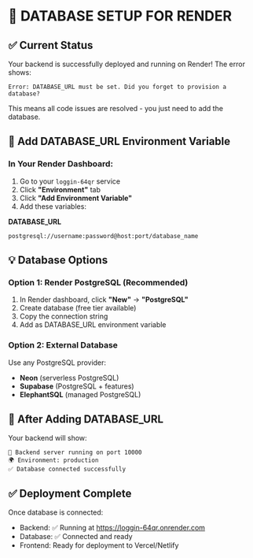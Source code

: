 # 🎯 DATABASE SETUP FOR RENDER

## ✅ Current Status
Your backend is successfully deployed and running on Render! The error shows:
```
Error: DATABASE_URL must be set. Did you forget to provision a database?
```

This means all code issues are resolved - you just need to add the database.

## 🔧 Add DATABASE_URL Environment Variable

### In Your Render Dashboard:
1. Go to your `loggin-64qr` service
2. Click **"Environment"** tab  
3. Click **"Add Environment Variable"**
4. Add these variables:

**DATABASE_URL**
```
postgresql://username:password@host:port/database_name
```

## 💡 Database Options

### Option 1: Render PostgreSQL (Recommended)
1. In Render dashboard, click **"New"** → **"PostgreSQL"**
2. Create database (free tier available)
3. Copy the connection string
4. Add as DATABASE_URL environment variable

### Option 2: External Database
Use any PostgreSQL provider:
- **Neon** (serverless PostgreSQL)
- **Supabase** (PostgreSQL + features)
- **ElephantSQL** (managed PostgreSQL)

## 🚀 After Adding DATABASE_URL

Your backend will show:
```
🚀 Backend server running on port 10000
🌍 Environment: production
✅ Database connected successfully
```

## ✅ Deployment Complete
Once database is connected:
- Backend: ✅ Running at https://loggin-64qr.onrender.com
- Database: ✅ Connected and ready
- Frontend: Ready for deployment to Vercel/Netlify